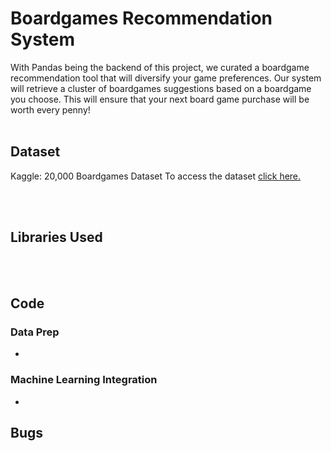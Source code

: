 # Boardgames Recommendation System   
With Pandas being the backend of this project, we curated a boardgame recommendation tool that will diversify your game preferences. Our system will retrieve a cluster of boardgames suggestions based on a boardgame you choose. This will ensure that your next board game purchase will be worth every penny!
 <br><br/>
## Dataset
Kaggle: 20,000 Boardgames Dataset
 To access the dataset <a href="https://www.kaggle.com/extralime/20000-boardgames-dataset"> click here. </a>

<br><br/>
## Libraries Used 


<br><br/>

## Code
### Data Prep 
* 

### Machine Learning Integration 
* 

## Bugs 



